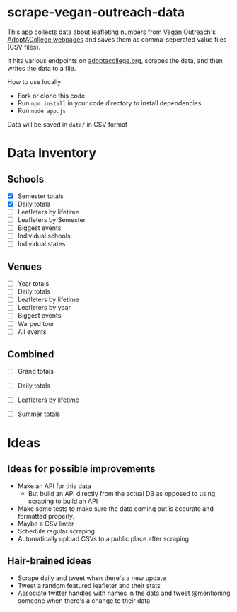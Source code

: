 scrape-vegan-outreach-data
==========================

This app collects data about leafleting numbers from Vegan Outreach's [AdoptACollege webpages](http://adoptacollege.org) and saves them as comma-seperated value files (CSV files).

It hits various endpoints on [adoptacollege.org](http://adoptacollege.org), scrapes the data, and then writes the data to a file.

How to use locally:
* Fork or clone this code
* Run ``npm install`` in your code directory to install dependencies
* Run ``node app.js``

Data will be saved in ``data/`` in CSV format

# Data Inventory

## Schools
* [X] Semester totals
* [X] Daily totals
* [ ] Leafleters by lifetime
* [ ] Leafleters by Semester
* [ ] Biggest events
* [ ] Individual schools
* [ ] Individual states

## Venues
* [ ] Year totals
* [ ] Daily totals
* [ ] Leafleters by lifetime
* [ ] Leafleters by year
* [ ] Biggest events
* [ ] Warped tour
* [ ] All events

## Combined
* [ ] Grand totals
* [ ] Daily totals
* [ ] Leafleters by lifetime
* [ ] Summer totals



# Ideas
## Ideas for possible improvements
* Make an API for this data
  * But build an API directly from the actual  DB as opposed to using scraping to build an API
* Make some tests to make sure the data coming out is accurate and formatted properly.
 * Maybe a CSV linter
* Schedule regular scraping
* Automatically upload CSVs to a public place after scraping


## Hair-brained ideas
* Scrape daily and tweet when there's a new update
* Tweet a random featured leafleter and their stats
* Associate twitter handles with names in the data and tweet @mentioning someone when there's a change to their data
